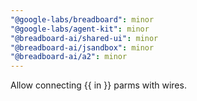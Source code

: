 ```yaml
---
"@google-labs/breadboard": minor
"@google-labs/agent-kit": minor
"@breadboard-ai/shared-ui": minor
"@breadboard-ai/jsandbox": minor
"@breadboard-ai/a2": minor
---
```


Allow connecting {{ in }} parms with wires.
